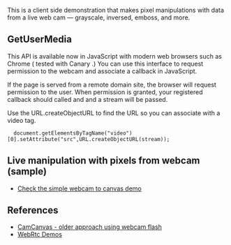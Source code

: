 This is a client side demonstration that makes pixel manipulations with data from a live web cam — grayscale, inversed, emboss, and more. 
 
## GetUserMedia

This API is available now in JavaScript with modern web browsers such as Chrome ( tested with Canary .) You can use this interface to request permission to the webcam and associate a callback in JavaScript. 

If the page is served from a remote domain site, the browser will request permission to the user. When permission is granted, your registered callback should called and and a stream will be passed. 

Use the URL.createObjectURL to find the URL so you can associate with a video tag. 

      document.getElementsByTagName("video")[0].setAttribute("src",URL.createObjectURL(stream));


## Live manipulation with pixels from webcam (sample) 

* [Check the simple webcam to canvas demo](simple)

## References

* [CamCanvas - older approach using webcam flash](http://taboca.com/p/camcanvas/)
* [WebRtc Demos](http://www.webrtc.org/running-the-demos) 


